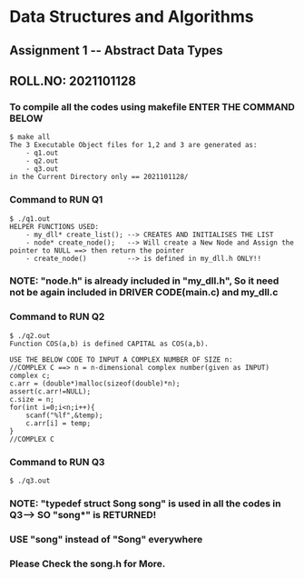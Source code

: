# **Data Structures and Algorithms**
## **Assignment 1 -- Abstract Data Types**
## ROLL.NO: 2021101128
### To compile all the codes using makefile ENTER THE COMMAND BELOW
    $ make all
    The 3 Executable Object files for 1,2 and 3 are generated as:
        - q1.out
        - q2.out
        - q3.out 
    in the Current Directory only == 2021101128/

### Command to RUN Q1
    $ ./q1.out
    HELPER FUNCTIONS USED:
        - my_dll* create_list(); --> CREATES AND INITIALISES THE LIST
        - node* create_node();   --> Will create a New Node and Assign the pointer to NULL ==> then return the pointer
        - create_node()          --> is defined in my_dll.h ONLY!!
### NOTE: "node.h" is already included in "my_dll.h", So it need not be again included in DRIVER CODE(main.c) and my_dll.c

### Command to RUN Q2
    $ ./q2.out
    Function COS(a,b) is defined CAPITAL as COS(a,b).

    USE THE BELOW CODE TO INPUT A COMPLEX NUMBER OF SIZE n:
    //COMPLEX C ==> n = n-dimensional complex number(given as INPUT)
    complex c;
    c.arr = (double*)malloc(sizeof(double)*n);
    assert(c.arr!=NULL);
    c.size = n;
    for(int i=0;i<n;i++){
        scanf("%lf",&temp);
        c.arr[i] = temp;
    }
    //COMPLEX C
### Command to RUN Q3
    $ ./q3.out
### NOTE: "typedef struct Song song" is used in all the codes in Q3--> SO "song*" is RETURNED! 
### USE "song" instead of "Song" everywhere
### Please Check the song.h for More.






